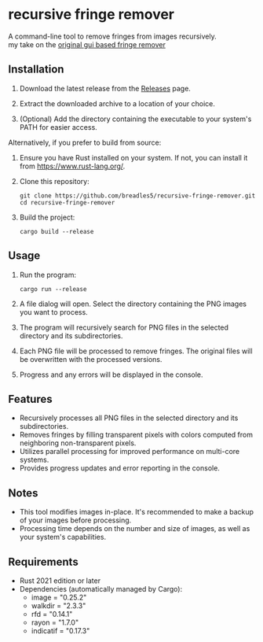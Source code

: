 # recursive fringe remover

A command-line tool to remove fringes from images recursively.   
my take on the [original gui based fringe remover](https://github.com/RoanH/FringeRemover)

## Installation

1. Download the latest release from the [Releases](https://github.com/breadles5/recursive-fringe-remover/releases) page.

2. Extract the downloaded archive to a location of your choice.

3. (Optional) Add the directory containing the executable to your system's PATH for easier access.

Alternatively, if you prefer to build from source:

1. Ensure you have Rust installed on your system. If not, you can install it from https://www.rust-lang.org/.

2. Clone this repository:
   ```
   git clone https://github.com/breadles5/recursive-fringe-remover.git
   cd recursive-fringe-remover
   ```

3. Build the project:
   ```
   cargo build --release
   ```

## Usage

1. Run the program:
   ```
   cargo run --release
   ```

2. A file dialog will open. Select the directory containing the PNG images you want to process.

3. The program will recursively search for PNG files in the selected directory and its subdirectories.

4. Each PNG file will be processed to remove fringes. The original files will be overwritten with the processed versions.

5. Progress and any errors will be displayed in the console.

## Features

- Recursively processes all PNG files in the selected directory and its subdirectories.
- Removes fringes by filling transparent pixels with colors computed from neighboring non-transparent pixels.
- Utilizes parallel processing for improved performance on multi-core systems.
- Provides progress updates and error reporting in the console.

## Notes

- This tool modifies images in-place. It's recommended to make a backup of your images before processing.
- Processing time depends on the number and size of images, as well as your system's capabilities.

## Requirements

- Rust 2021 edition or later
- Dependencies (automatically managed by Cargo):
  - image = "0.25.2"
  - walkdir = "2.3.3"
  - rfd = "0.14.1"
  - rayon = "1.7.0"
  - indicatif = "0.17.3"
